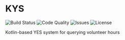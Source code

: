 # KYS
![Build Status](https://img.shields.io/travis/PotatoCurry/KYS.svg)
![Code Quality](https://img.shields.io/codacy/grade/e80c52878b2b4e40a4ac96cfac27d609.svg)
![Issues](https://img.shields.io/github/issues/PotatoCurry/KYS.svg)
![License](https://img.shields.io/github/license/PotatoCurry/KYS.svg)

Kotlin-based YES system for querying volunteer hours
